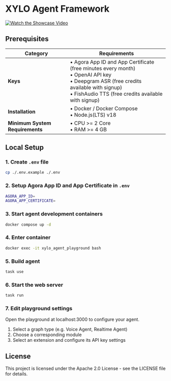 # XYLO Agent Framework

[![Watch the Showcase Video](https://img.youtube.com/vi/x2iMxMy0Fek/maxresdefault.jpg)](https://www.youtube.com/watch?v=x2iMxMy0Fek)

## Prerequisites

| Category | Requirements |
|----------|-------------|
| **Keys** | • Agora App ID and App Certificate (free minutes every month) <br>• OpenAI API key<br>• Deepgram ASR (free credits available with signup)<br>• FishAudio TTS (free credits available with signup)|
| **Installation** | • Docker / Docker Compose<br>• Node.js(LTS) v18 |
| **Minimum System Requirements** | • CPU >= 2 Core<br>• RAM >= 4 GB |

## Local Setup

### 1. Create `.env` file
```bash
cp ./.env.example ./.env
```

### 2. Setup Agora App ID and App Certificate in `.env`
```bash
AGORA_APP_ID=
AGORA_APP_CERTIFICATE=
```

### 3. Start agent development containers
```bash
docker compose up -d
```

### 4. Enter container
```bash
docker exec -it xylo_agent_playground bash
```

### 5. Build agent 
```bash
task use
```

### 6. Start the web server
```bash
task run
```

### 7. Edit playground settings
Open the playground at localhost:3000 to configure your agent.
1. Select a graph type (e.g. Voice Agent, Realtime Agent)
2. Choose a corresponding module
3. Select an extension and configure its API key settings

## License

This project is licensed under the Apache 2.0 License - see the LICENSE file for details.
